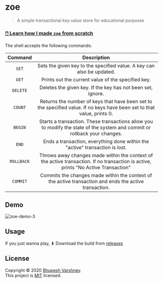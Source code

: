 # zoe

> A simple transactional key:value store for educational purposes



### [🖱️ Learn how I made `zoe` from scratch](https://www.freecodecamp.org/news/design-a-key-value-store-in-go/)



The shell accepts the following commands:

|   Command  |                                                             Description                                                            |
|:----------:|:----------------------------------------------------------------------------------------------------------------------------------:|
|    `SET`   | Sets the given key to the specified value. A key can also be updated.                                                              |
|    `GET`   | Prints out the current value of the specified key.                                                                                 |
|   `DELETE` | Deletes the given key. If the key has not been set, ignore.                                                                        |
|   `COUNT`  | Returns the number of keys that have been set to the specified value. If no keys have been set to that value, prints 0.            |
|   `BEGIN`  | Starts a transaction. These transactions allow you to modify the state of the system and commit or rollback your changes.          |
|    `END`   | Ends a transaction, everything done within the "active" transaction is lost.                                                       |
| `ROLLBACK` | Throws away changes made within the context of the active transaction. If no transaction is active, prints "No Active Transaction" |
|  `COMMIT`  | Commits the changes made within the context of the active transaction and ends the active transaction.                             |

## Demo

![zoe-demo-3](https://user-images.githubusercontent.com/34342551/92362469-aa2a7700-f10d-11ea-8426-1e8462b66d18.gif)

## Usage

If you just wanna play, ⬇ Download the build from [releases](https://github.com/Bhupesh-V/zoe/releases)

## License

Copyright © 2020 [Bhupesh Varshney](https://github.com/Bhupesh-V).<br />
This project is [MIT](https://github.com/Bhupesh-V/zoe/blob/master/LICENSE) licensed.
